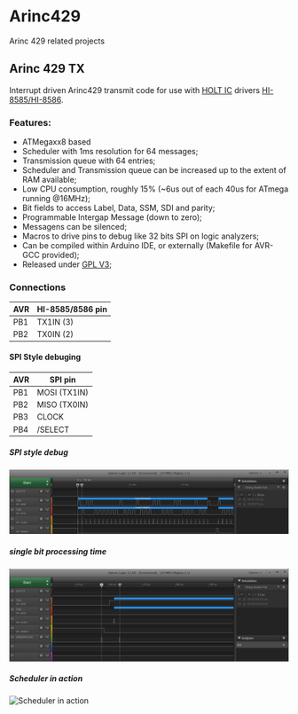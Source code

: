 # Arinc429
Arinc 429 related projects

## Arinc 429 TX

Interrupt driven Arinc429 transmit code for use with  [HOLT IC](https://www.holtic.com/)  drivers [HI-8585/HI-8586](http://www.holtic.com/documents/85-hi-8585_v-rev-ppdf.do).

### Features:
- ATMegaxx8 based
- Scheduler with 1ms resolution for 64 messages;
- Transmission queue with 64 entries;
- Scheduler and Transmission queue can be increased up to the extent of RAM available;
- Low CPU consumption, roughly 15% (~6us out of each 40us for ATmega running @16MHz);
- Bit fields to access Label, Data, SSM, SDI and parity;
- Programmable Intergap Message (down to zero);
- Messagens can be silenced;
- Macros to drive pins to debug like 32 bits SPI on logic analyzers; 
- Can be compiled within Arduino IDE, or externally (Makefile for AVR-GCC provided);
- Released under [GPL V3](https://www.gnu.org/licenses/gpl-3.0.html);

### Connections
|  AVR  |  HI-8585/8586 pin  |
| ----------- | ----------- |
|  PB1  |  TX1IN (3)  |
|  PB2  |  TX0IN (2)  | 

#### SPI Style debuging
|  AVR  |  SPI pin  |
| ----------- | ----------- |
|  PB1  |  MOSI (TX1IN)  |
|  PB2  |  MISO (TX0IN)  | 
|  PB3  |  CLOCK  |
|  PB4  |  /SELECT  | 

##### SPI style debug
![SPI style debug](/doc/screenshot-spidebug.png "SPI style debug")

##### single bit processing time
![1 bit processing time](doc/singlebit.png "1 bit processing time")

##### Scheduler in action
![Scheduler in action](doc/schedule.png "Scheduler in action")


